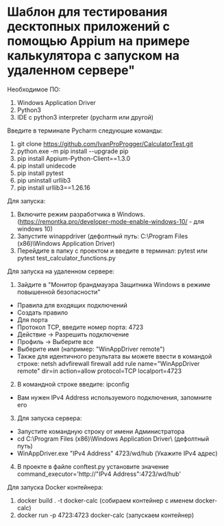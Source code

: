 # Шаблон для тестирования десктопных приложений с помощью Appium на примере калькулятора с запуском на удаленном сервере"

Необходимое ПО:
1. Windows Application Driver
2. Python3
3. IDE c python3 interpreter (pycharm или другой)

Введите в терминале Pycharm следующие команды:
1. git clone https://github.com/IvanProProgger/CalculatorTest.git
2. python.exe -m pip install --upgrade pip
3. pip install Appium-Python-Client==1.3.0
4. pip install unidecode
5. pip install pytest
6. pip uninstall urllib3
7. pip install urllib3==1.26.16

Для запуска:
1. Включите режим разработчика в Windows. (https://remontka.pro/developer-mode-enable-windows-10/ - для windows 10)
2. Запустите winappdriver (дефолтный путь: C:\Program Files (x86)\Windows Application Driver)
3. Перейдите в папку с проектом и введите в терминал: pytest или pytest test_calculator_functions.py 

Для запуска на удаленном сервере:
1. Зайдите в "Монитор брандмауэра Защитника Windows в режиме повышенной безопасности"
- Правила для входящих подключений
- Создать правило
- Для порта
- Протокол TCP, введите номер порта: 4723
- Действие -> Разрешить подключение
- Профиль -> Выберите все
- Выберите имя (например: "WinAppDriver remote")
- Также для идентичного результата вы можете ввести в командой строке:
netsh advfirewall firewall add rule name="WinAppDriver remote" dir=in action=allow protocol=TCP localport=4723
2. В командной строке введите: ipconfig
- Вам нужен IPv4 Address используемого подключения, запомните его
3. Для запуска сервера:
- Запустите командную строку от имени Администратора
- cd C:\Program Files (x86)\Windows Application Driver\ (дефолтный путь)
- WinAppDriver.exe "IPv4 Address" 4723/wd/hub (Укажите IPv4 адрес)
4. В проекте в файле conftest.py установите значение command_executor='http://"IPv4 Address":4723/wd/hub'

Для запуска Docker контейнера:
1. docker build . -t docker-calc (собираем контейнер с именем docker-calc)      
2. docker run -p 4723:4723 docker-calc (запускаем контейнер)
